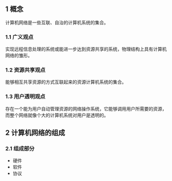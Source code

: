 ## 1 概念
计算机网络是一些互联、自治的计算机系统的集合。

### 1.1 广义观点
实现远程信息处理的系统或能进一步达到资源共享的系统，物理结构上具有计算机网络的雏形。

### 1.2 资源共享观点
能够相互共享资源的方式互联起来的资源计算机系统的集合。

### 1.3 用户透明观点
存在一个能为用户自动管理资源的网络操作系统，它能够调用用户所需要的资源，而整个网络就像个大的计算机系统对用户是透明的。

## 2 计算机网络的组成
### 2.1 组成部分
* 硬件
* 软件
* 协议